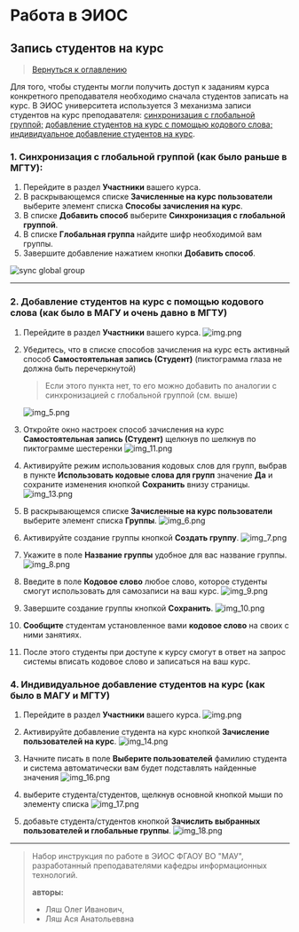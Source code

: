 # Работа в ЭИОС 

## Запись студентов на курс

> [Вернуться к оглавлению](../index.md)

Для того, чтобы студенты могли получить доступ к заданиям курса конкретного преподавателя 
необходимо сначала студентов записать на курс. 
В ЭИОС университета используется 3 механизма записи студентов на курс преподавателя: 
[синхронизация с глобальной группой;](#1-синхронизация-с-глобальной-группой-как-было-раньше-в-мгту)
[добавление студентов на курс с помощью кодового слова;](#2-добавление-студентов-на-курс-с-помощью-кодового-слова-как-было-в-магу-и-очень-давно-в-мгту)
[индивидуальное добавление студентов на курс](#4-индивидуальное-добавление-студентов-на-курс-как-было-в-магу-и--мгту).





### 1. **Синхронизация с глобальной группой** (как было раньше в МГТУ):

1. Перейдите в раздел **Участники** вашего курса.
2. В раскрывающемся списке **Зачисленные на курс пользователи** выберите элемент списка **Способы зачисления на курс**.
3. В списке **Добавить способ** выберите **Синхронизация с глобальной группой**.
4. В списке **Глобальная группа** найдите шифр необходимой вам группы. 
5. Завершите добавление нажатием кнопки **Добавить способ**.

![sync global group](sync_global_group.gif)


---

### 2. **Добавление студентов на курс с помощью кодового слова** (как было в МАГУ и очень давно в МГТУ)
1. Перейдите в раздел **Участники** вашего курса.
![img.png](img.png)

2. Убедитесь, что в списке способов зачисления на курс есть активный способ **Самостоятельная запись (Студент)** (пиктограмма глаза не должна быть перечеркнутой)
   > Если этого пункта нет, то его можно добавить по аналогии с синхронизацией с глобальной группой (см. выше) 

   ![img_5.png](img_5.png)

3. Откройте окно настроек способ зачисления на курс **Самостоятельная запись (Студент)** щелкнув по шелкнув по пиктограмме шестеренки
![img_11.png](img_11.png)

4. Активируйте режим использования кодовых слов для групп, выбрав в пункте **Использовать кодовые слова для групп** значение **Да** и сохраните изменения кнопкой **Сохранить** внизу страницы. 
![img_13.png](img_13.png)

5. В раскрывающемся списке **Зачисленные на курс пользователи** выберите элемент списка **Группы**.
![img_6.png](img_6.png)

6. Активируйте создание группы кнопкой **Создать группу**.
![img_7.png](img_7.png)

7. Укажите в поле **Название группы** удобное для вас название группы.
![img_8.png](img_8.png)

8. Введите в поле **Кодовое слово** любое слово, которое студенты смогут использовать для самозаписи на ваш курс.
![img_9.png](img_9.png)

9. Завершите создание группы кнопкой **Сохранить**.
![img_10.png](img_10.png)

10. **Сообщите** студентам установленное вами **кодовое слово** на своих с ними занятиях.

11. После этого студенты при доступе к курсу смогут в ответ на запрос системы вписать кодовое слово и записаться на ваш курс.

### 4. **Индивидуальное добавление студентов на курс** (как было в МАГУ и  МГТУ)
1. Перейдите в раздел **Участники** вашего курса.
![img.png](img.png)

2. Активируйте добавление студента на курс кнопкой **Зачисление пользователей на курс**.
![img_14.png](img_14.png)

3. Начните писать в поле  **Выберите пользователей** фамилию студента и система автоматически вам будет подставлять найденные значения
![img_16.png](img_16.png)

4. выберите студента/студентов, щелкнув основной кнопкой мыши по элементу списка
![img_17.png](img_17.png)

5. добавьте студента/студентов кнопкой **Зачислить выбранных пользователей и глобальные группы**.
![img_18.png](img_18.png)

---

> Набор инструкция по работе в ЭИОС ФГАОУ ВО "МАУ", разработанный преподавателями кафедры информационных технологий.
> 
> **авторы:** 
>   - Ляш Олег Иванович, 
>   - Ляш Ася Анатольеввна